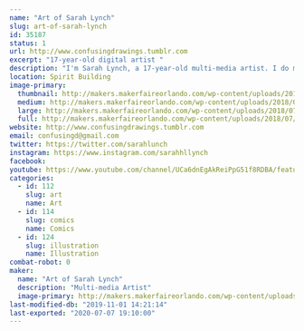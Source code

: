```yaml
---
name: "Art of Sarah Lynch"
slug: art-of-sarah-lynch
id: 35187
status: 1
url: http://www.confusingdrawings.tumblr.com
excerpt: "17-year-old digital artist "
description: "I'm Sarah Lynch, a 17-year-old multi-media artist. I do mostly fandom-related art, but I also do some original work. I'll be drawing and showing my art, and some future projects of mine!"
location: Spirit Building
image-primary:
  thumbnail: http://makers.makerfaireorlando.com/wp-content/uploads/2018/07/me2018-150x150.png
  medium: http://makers.makerfaireorlando.com/wp-content/uploads/2018/07/me2018-300x300.png
  large: http://makers.makerfaireorlando.com/wp-content/uploads/2018/07/me2018-1024x1024.png
  full: http://makers.makerfaireorlando.com/wp-content/uploads/2018/07/me2018.png
website: http://www.confusingdrawings.tumblr.com
email: confusingd@gmail.com
twitter: https://twitter.com/sarahlunch
instagram: https://www.instagram.com/sarahhllynch
facebook: 
youtube: https://www.youtube.com/channel/UCa6dnEgAkReiPpG51f8RDBA/featured
categories:
  - id: 112
    slug: art
    name: Art
  - id: 114
    slug: comics
    name: Comics
  - id: 124
    slug: illustration
    name: Illustration
combat-robot: 0
maker:
  name: "Art of Sarah Lynch"
  description: "Multi-media Artist"
  image-primary: http://makers.makerfaireorlando.com/wp-content/uploads/2018/07/me2o18-1024x1024.png
last-modified-db: "2019-11-01 14:21:14"
last-exported: "2020-07-07 19:10:00"
---
```


